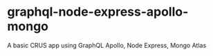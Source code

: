 # graphql-node-express-apollo-mongo
A basic CRUS app using GraphQL Apollo, Node Express, Mongo Atlas
